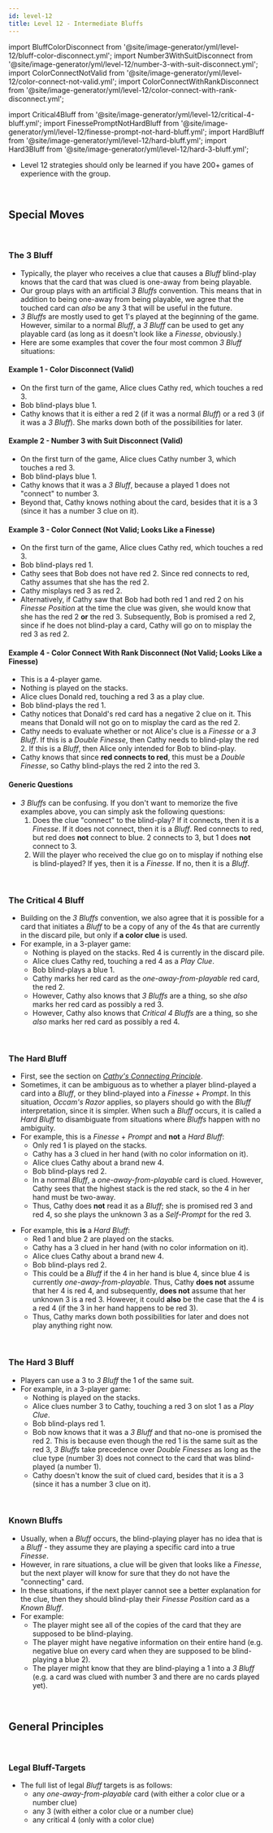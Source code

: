 ```yaml
---
id: level-12
title: Level 12 - Intermediate Bluffs
---
```


import BluffColorDisconnect from '@site/image-generator/yml/level-12/bluff-color-disconnect.yml';
import Number3WithSuitDisconnect from '@site/image-generator/yml/level-12/number-3-with-suit-disconnect.yml';
import ColorConnectNotValid from '@site/image-generator/yml/level-12/color-connect-not-valid.yml';
import ColorConnectWithRankDisconnect from '@site/image-generator/yml/level-12/color-connect-with-rank-disconnect.yml';

import Critical4Bluff from '@site/image-generator/yml/level-12/critical-4-bluff.yml';
import FinessePromptNotHardBluff from '@site/image-generator/yml/level-12/finesse-prompt-not-hard-bluff.yml';
import HardBluff from '@site/image-generator/yml/level-12/hard-bluff.yml';
import Hard3Bluff from '@site/image-generator/yml/level-12/hard-3-bluff.yml';

- Level 12 strategies should only be learned if you have 200+ games of experience with the group.

<br />

## Special Moves

<br />

### The 3 Bluff

- Typically, the player who receives a clue that causes a *Bluff* blind-play knows that the card that was clued is one-away from being playable.
- Our group plays with an artificial *3 Bluffs* convention. This means that in addition to being one-away from being playable, we agree that the touched card can *also* be any 3 that will be useful in the future.
- *3 Bluffs* are mostly used to get 1's played at the beginning of the game. However, similar to a normal *Bluff*, a *3 Bluff* can be used to get any playable card (as long as it doesn't look like a *Finesse*, obviously.)
- Here are some examples that cover the four most common *3 Bluff* situations:

#### Example 1 - **Color Disconnect** (Valid)

- On the first turn of the game, Alice clues Cathy red, which touches a red 3.
- Bob blind-plays blue 1.
- Cathy knows that it is either a red 2 (if it was a normal *Bluff*) or a red 3 (if it was a *3 Bluff*). She marks down both of the possibilities for later.

<BluffColorDisconnect />

#### Example 2 - **Number 3 with Suit Disconnect** (Valid)

- On the first turn of the game, Alice clues Cathy number 3, which touches a red 3.
- Bob blind-plays blue 1.
- Cathy knows that it was a *3 Bluff*, because a played 1 does not "connect" to number 3.
- Beyond that, Cathy knows nothing about the card, besides that it is a 3 (since it has a number 3 clue on it).

<Number3WithSuitDisconnect />

#### Example 3 - **Color Connect** (Not Valid; Looks Like a Finesse)

- On the first turn of the game, Alice clues Cathy red, which touches a red 3.
- Bob blind-plays red 1.
- Cathy sees that Bob does not have red 2. Since red connects to red, Cathy assumes that she has the red 2.
- Cathy misplays red 3 as red 2.
- Alternatively, if Cathy saw that Bob had both red 1 and red 2 on his *Finesse Position* at the time the clue was given, she would know that she has the red 2 **or** the red 3. Subsequently, Bob is promised a red 2, since if he does not blind-play a card, Cathy will go on to misplay the red 3 as red 2.

<ColorConnectNotValid />

#### Example 4 - **Color Connect With Rank Disconnect** (Not Valid; Looks Like a Finesse)

- This is a 4-player game.
- Nothing is played on the stacks.
- Alice clues Donald red, touching a red 3 as a play clue.
- Bob blind-plays the red 1.
- Cathy notices that Donald's red card has a negative 2 clue on it. This means that Donald will not go on to misplay the card as the red 2.
- Cathy needs to evaluate whether or not Alice's clue is a *Finesse* or a *3 Bluff*. If this is a *Double Finesse*, then Cathy needs to blind-play the red 2. If this is a *Bluff*, then Alice only intended for Bob to blind-play.
- Cathy knows that since **red connects to red**, this must be a *Double Finesse*, so Cathy blind-plays the red 2 into the red 3.

<ColorConnectWithRankDisconnect />

#### Generic Questions

- *3 Bluffs* can be confusing. If you don't want to memorize the five examples above, you can simply ask the following questions:
  1. Does the clue "connect" to the blind-play? If it connects, then it is a *Finesse*. If it does not connect, then it is a *Bluff*. Red connects to red, but red does **not** connect to blue. 2 connects to 3, but 1 does **not** connect to 3.
  1. Will the player who received the clue go on to misplay if nothing else is blind-played? If yes, then it is a *Finesse*. If no, then it is a *Bluff*.

<br />

### The Critical 4 Bluff

- Building on the *3 Bluffs* convention, we also agree that it is possible for a card that initiates a *Bluff* to be a copy of any of the 4s that are currently in the discard pile, but only if **a color clue** is used.
- For example, in a 3-player game:
  - Nothing is played on the stacks. Red 4 is currently in the discard pile.
  - Alice clues Cathy red, touching a red 4 as a *Play Clue*.
  - Bob blind-plays a blue 1.
  - Cathy marks her red card as the *one-away-from-playable* red card, the red 2.
  - However, Cathy also knows that *3 Bluffs* are a thing, so she *also* marks her red card as possibly a red 3.
  - However, Cathy also knows that *Critical 4 Bluffs* are a thing, so she *also* marks her red card as possibly a red 4.

<Critical4Bluff />

<br />

### The Hard Bluff

- First, see the section on *[Cathy's Connecting Principle](level-10.md#cathys-connecting-principle-part-2)*.
- Sometimes, it can be ambiguous as to whether a player blind-played a card into a *Bluff*, or they blind-played into a *Finesse* + *Prompt*. In this situation, *Occam's Razor* applies, so players should go with the *Bluff* interpretation, since it is simpler. When such a *Bluff* occurs, it is called a *Hard Bluff* to disambiguate from situations where *Bluffs* happen with no ambiguity.
- For example, this is a *Finesse* + *Prompt* and **not** a *Hard Bluff*:
  - Only red 1 is played on the stacks.
  - Cathy has a 3 clued in her hand (with no color information on it).
  - Alice clues Cathy about a brand new 4.
  - Bob blind-plays red 2.
  - In a normal *Bluff*, a *one-away-from-playable* card is clued. However, Cathy sees that the highest stack is the red stack, so the 4 in her hand must be two-away.
  - Thus, Cathy does **not** read it as a *Bluff*; she is promised red 3 and red 4, so she plays the unknown 3 as a *Self-Prompt* for the red 3.

<FinessePromptNotHardBluff />

- For example, this **is** a *Hard Bluff*:
  - Red 1 and blue 2 are played on the stacks.
  - Cathy has a 3 clued in her hand (with no color information on it).
  - Alice clues Cathy about a brand new 4.
  - Bob blind-plays red 2.
  - This could be a *Bluff* if the 4 in her hand is blue 4, since blue 4 is currently *one-away-from-playable*. Thus, Cathy **does not** assume that her 4 is red 4, and subsequently, **does not** assume that her unknown 3 is a red 3. However, it could **also** be the case that the 4 is a red 4 (if the 3 in her hand happens to be red 3).
  - Thus, Cathy marks down both possibilities for later and does not play anything right now.

<HardBluff />

<br />

### The Hard 3 Bluff

- Players can use a 3 to *3 Bluff* the 1 of the same suit.
- For example, in a 3-player game:
  - Nothing is played on the stacks.
  - Alice clues number 3 to Cathy, touching a red 3 on slot 1 as a *Play Clue*.
  - Bob blind-plays red 1.
  - Bob now knows that it was a *3 Bluff* and that no-one is promised the red 2. This is because even though the red 1 is the same suit as the red 3, *3 Bluffs* take precedence over *Double Finesses* as long as the clue type (number 3) does not connect to the card that was blind-played (a number 1).
  - Cathy doesn't know the suit of clued card, besides that it is a 3 (since it has a number 3 clue on it).

<Hard3Bluff />

<br />

### Known Bluffs

- Usually, when a *Bluff* occurs, the blind-playing player has no idea that is a *Bluff* - they assume they are playing a specific card into a true *Finesse*.
- However, in rare situations, a clue will be given that looks like a *Finesse*, but the next player will know for sure that they do not have the "connecting" card.
- In these situations, if the next player cannot see a better explanation for the clue, then they should blind-play their *Finesse Position* card as a *Known Bluff*.
- For example:
  - The player might see all of the copies of the card that they are supposed to be blind-playing.
  - The player might have negative information on their entire hand (e.g. negative blue on every card when they are supposed to be blind-playing a blue 2).
  - The player might know that they are blind-playing a 1 into a *3 Bluff* (e.g. a card was clued with number 3 and there are no cards played yet).

<br />

## General Principles

<br />

### Legal Bluff-Targets

- The full list of legal *Bluff* targets is as follows:
  - any *one-away-from-playable* card (with either a color clue or a number clue)
  - any 3 (with either a color clue or a number clue)
  - any critical 4 (only with a color clue)
